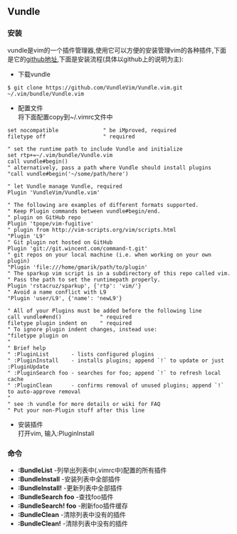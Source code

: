 ## Vundle
### 安装
vundle是vim的一个插件管理器,使用它可以方便的安装管理vim的各种插件,下面是它的[github地址](https://github.com/VundleVim/Vundle.vim),下面是安装流程(具体以github上的说明为主):
* 下载vundle

```
$ git clone https://github.com/VundleVim/Vundle.vim.git ~/.vim/bundle/Vundle.vim
```
*  配置文件  
将下面配置copy到~/.vimrc文件中

```
set nocompatible              " be iMproved, required
filetype off                  " required

" set the runtime path to include Vundle and initialize
set rtp+=~/.vim/bundle/Vundle.vim
call vundle#begin()
" alternatively, pass a path where Vundle should install plugins
"call vundle#begin('~/some/path/here')

" let Vundle manage Vundle, required
Plugin 'VundleVim/Vundle.vim'

" The following are examples of different formats supported.
" Keep Plugin commands between vundle#begin/end.
" plugin on GitHub repo
Plugin 'tpope/vim-fugitive'
" plugin from http://vim-scripts.org/vim/scripts.html
"Plugin 'L9'
" Git plugin not hosted on GitHub
Plugin 'git://git.wincent.com/command-t.git'
" git repos on your local machine (i.e. when working on your own plugin)
"Plugin 'file:///home/gmarik/path/to/plugin'
" The sparkup vim script is in a subdirectory of this repo called vim.
" Pass the path to set the runtimepath properly.
Plugin 'rstacruz/sparkup', {'rtp': 'vim/'}
" Avoid a name conflict with L9
"Plugin 'user/L9', {'name': 'newL9'}

" All of your Plugins must be added before the following line
call vundle#end()            " required
filetype plugin indent on    " required
" To ignore plugin indent changes, instead use:
"filetype plugin on
"
" Brief help
" :PluginList       - lists configured plugins
" :PluginInstall    - installs plugins; append `!` to update or just :PluginUpdate
" :PluginSearch foo - searches for foo; append `!` to refresh local cache
" :PluginClean      - confirms removal of unused plugins; append `!` to auto-approve removal
"
" see :h vundle for more details or wiki for FAQ
" Put your non-Plugin stuff after this line
```
* 安装插件  
打开vim, 输入:PluginInstall

### 命令
* __:BundleList__ -列举出列表中(.vimrc中)配置的所有插件
* __:BundleInstall__ -安装列表中全部插件
* __:BundleInstall!__ -更新列表中全部插件
* __:BundleSearch foo__ -查找foo插件
* __:BundleSearch! foo__ -刷新foo插件缓存
* __:BundleClean__ -清除列表中没有的插件
* __:BundleClean!__ -清除列表中没有的插件


